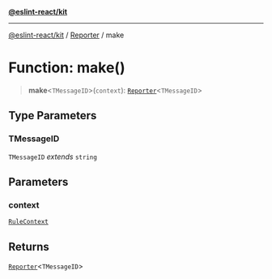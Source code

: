 [**@eslint-react/kit**](../../../../README.md)

***

[@eslint-react/kit](../../../../README.md) / [Reporter](../README.md) / make

# Function: make()

> **make**\<`TMessageID`\>(`context`): [`Reporter`](../interfaces/Reporter.md)\<`TMessageID`\>

## Type Parameters

### TMessageID

`TMessageID` *extends* `string`

## Parameters

### context

[`RuleContext`](../../../../type-aliases/RuleContext.md)

## Returns

[`Reporter`](../interfaces/Reporter.md)\<`TMessageID`\>
